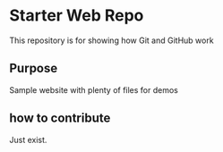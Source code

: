 # Starter Web Repo

This repository is for showing how Git and GitHub work

## Purpose

Sample website with plenty of files for demos

## how to contribute
Just exist.
